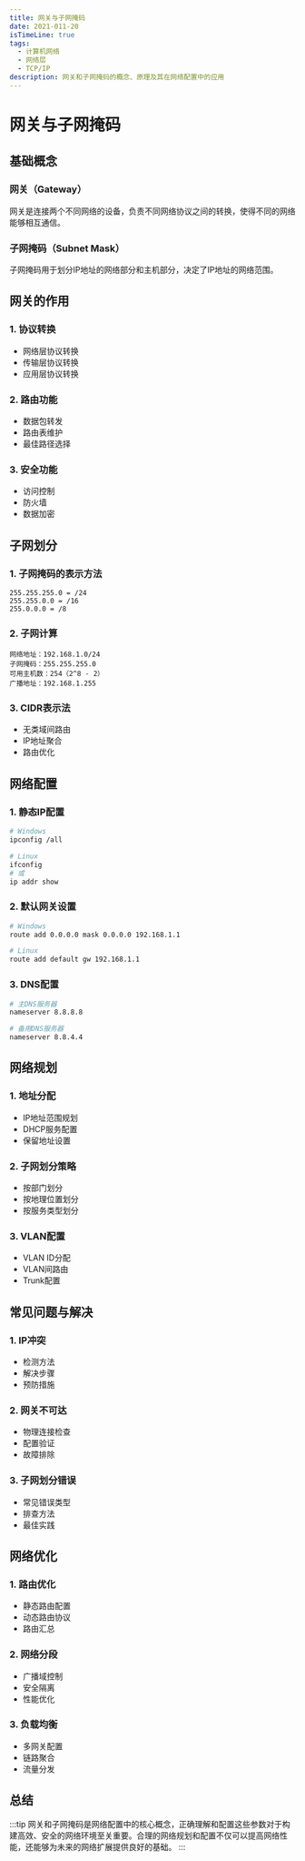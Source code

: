 ```yaml
---
title: 网关与子网掩码
date: 2021-011-20
isTimeLine: true
tags:
  - 计算机网络
  - 网络层
  - TCP/IP
description: 网关和子网掩码的概念、原理及其在网络配置中的应用
---
```


# 网关与子网掩码

## 基础概念

### 网关（Gateway）

网关是连接两个不同网络的设备，负责不同网络协议之间的转换，使得不同的网络能够相互通信。

### 子网掩码（Subnet Mask）

子网掩码用于划分IP地址的网络部分和主机部分，决定了IP地址的网络范围。

## 网关的作用

### 1. 协议转换

- 网络层协议转换
- 传输层协议转换
- 应用层协议转换

### 2. 路由功能

- 数据包转发
- 路由表维护
- 最佳路径选择

### 3. 安全功能

- 访问控制
- 防火墙
- 数据加密

## 子网划分

### 1. 子网掩码的表示方法

```plaintext
255.255.255.0 = /24
255.255.0.0 = /16
255.0.0.0 = /8
```

### 2. 子网计算

```plaintext
网络地址：192.168.1.0/24
子网掩码：255.255.255.0
可用主机数：254（2^8 - 2）
广播地址：192.168.1.255
```

### 3. CIDR表示法

- 无类域间路由
- IP地址聚合
- 路由优化

## 网络配置

### 1. 静态IP配置

```bash
# Windows
ipconfig /all

# Linux
ifconfig
# 或
ip addr show
```

### 2. 默认网关设置

```bash
# Windows
route add 0.0.0.0 mask 0.0.0.0 192.168.1.1

# Linux
route add default gw 192.168.1.1
```

### 3. DNS配置

```bash
# 主DNS服务器
nameserver 8.8.8.8

# 备用DNS服务器
nameserver 8.8.4.4
```

## 网络规划

### 1. 地址分配

- IP地址范围规划
- DHCP服务配置
- 保留地址设置

### 2. 子网划分策略

- 按部门划分
- 按地理位置划分
- 按服务类型划分

### 3. VLAN配置

- VLAN ID分配
- VLAN间路由
- Trunk配置

## 常见问题与解决

### 1. IP冲突

- 检测方法
- 解决步骤
- 预防措施

### 2. 网关不可达

- 物理连接检查
- 配置验证
- 故障排除

### 3. 子网划分错误

- 常见错误类型
- 排查方法
- 最佳实践

## 网络优化

### 1. 路由优化

- 静态路由配置
- 动态路由协议
- 路由汇总

### 2. 网络分段

- 广播域控制
- 安全隔离
- 性能优化

### 3. 负载均衡

- 多网关配置
- 链路聚合
- 流量分发

## 总结

:::tip
网关和子网掩码是网络配置中的核心概念，正确理解和配置这些参数对于构建高效、安全的网络环境至关重要。合理的网络规划和配置不仅可以提高网络性能，还能够为未来的网络扩展提供良好的基础。
:::
